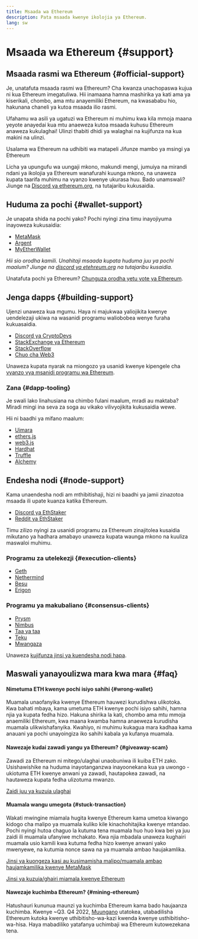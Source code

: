 ```yaml
---
title: Msaada wa Ethereum
description: Pata msaada kwenye ikolojia ya Ethereum.
lang: sw
---
```


# Msaada wa Ethereum {#support}

## Msaada rasmi wa Ethereum {#official-support}

Je, unatafuta msaada rasmi wa Ethereum? Cha kwanza unachopaswa kujua ni kua Ethereum imegatuliwa. Hii inamaana hamna mashirika ya kati ama ya kiserikali, chombo, ama mtu anayemiliki Ethereum, na kwasababu hio, hakunana chaneli ya kutoa msaada ilio rasmi.

Ufahamu wa asili ya ugatuzi wa Ethereum ni muhimu kwa kila mmoja maana yeyote anayedai kua mtu anaeweza kutoa msaada kuhusu Ethereum anaweza kukulaghai! Ulinzi thabiti dhidi ya walaghai na kujifunza na kua makini na ulinzi.

<DocLink to="/security/">
  Usalama wa Ethereum na udhibiti wa matapeli
</DocLink>

<DocLink to="/learn/">
  Jifunze mambo ya msingi ya Ethereum
</DocLink>

Licha ya upungufu wa uungaji mkono, makundi mengi, jumuiya na mirandi ndani ya ikolojia ya Ethereum wanafurahi kuunga mkono, na unaweza kupata taarifa muhimu na vyanzo kwenye ukurasa huu. Bado unamswali? Jiunge na [Discord ya ethereum.org](/discord/), na tutajaribu kukusaidia.

## Huduma za pochi {#wallet-support}

Je unapata shida na pochi yako? Pochi nyingi zina timu inayojiyuma inayoweza kukusaidia:

- [MetaMask](https://metamask.zendesk.com/hc/)
- [Argent](https://support.argent.xyz/hc/)
- [MyEtherWallet](https://help.myetherwallet.com/)

_Hii sio orodha kamili. Unahitaji msaada kupata huduma juu ya pochi maalum? Jiunge na [ discord ya etehreum.org](https://discord.gg/rZz26QWfCg) na tutajaribu kusaidia._

Unatafuta pochi ya Ethereum? [Chunguza orodha yetu yote ya Ethereum](/wallets/find-wallet/).

## Jenga dapps {#building-support}

Ujenzi unaweza kua mgumu. Haya ni majukwaa yaliojikita kwenye uendelezaji ukiwa na wasanidi programu waliobobea wenye furaha kukuasaidia.

- [Discord ya CryptoDevs](https://discord.gg/Z9TA39m8Yu)
- [StackExchange ya Ethereum](https://ethereum.stackexchange.com/)
- [StackOverflow](https://stackoverflow.com/questions/tagged/web3)
- [Chuo cha Web3](https://www.web3.university/)

Unaweza kupata nyarak na miongozo ya usanidi kwenye kipengele cha [vyanzo vya msanidi programu wa Ethereum](/developers/).

### Zana {#dapp-tooling}

Je swali lako linahusiana na chimbo fulani maalum, mradi au maktaba? Miradi mingi ina seva za soga au vikako vilivyojikita kukusaidia wewe.

Hii ni baadhi ya mifano maalum:

- [Uimara](https://gitter.im/ethereum/solidity/)
- [ethers.js](https://discord.gg/6jyGVDK6Jx)
- [web3.js](https://discord.gg/GsABYQu4sC)
- [Hardhat](https://discord.gg/xtrMGhmbfZ)
- [Truffle](https://discord.gg/8uKcsccEYE)
- [Alchemy](http://alchemy.com/discord)

## Endesha nodi {#node-support}

Kama unaendesha nodi am mthibitishaji, hizi ni baadhi ya jamii zinazotoa msaada ili upate kuanza katika Ethereum.

- [Discord ya EthStaker](https://discord.io/ethstaker)
- [Reddit ya EthStaker](https://www.reddit.com/r/ethstaker)

Timu zilizo nyingi za usanidi programu za Ethereum zinajitolea kusaidia mikutano ya hadhara amabayo unaweza kupata waunga mkono na kuuliza maswaloi muhimu.

### Programu za utelekezji {#execution-clients}

- [Geth](https://discord.gg/FqDzupGyYf)
- [Nethermind](https://discord.gg/YJx3pm8z5C)
- [Besu](https://discord.gg/p8djYngzKN)
- [Erigon](https://github.com/ledgerwatch/erigon/issues)

### Programu ya makubaliano {#consensus-clients}

- [Prysm](https://discord.gg/prysmaticlabs)
- [Nimbus](https://discord.gg/nSmEH3qgFv)
- [Taa ya taa](https://discord.gg/cyAszAh)
- [Teku](https://discord.gg/7hPv2T6)
- [Mwangaza](https://discord.gg/aMxzVcr)

Unaweza [kujifunza jinsi ya kuendesha nodi hapa](/developers/docs/nodes-and-clients/run-a-node/).

## Maswali yanayoulizwa mara kwa mara {#faq}

#### Nimetuma ETH kwenye pochi isiyo sahihi {#wrong-wallet}

Muamala unaofanyika kwenye Ethereum hauwezi kurudishwa ulikotoka. Kwa bahati mbaya, kama umetuma ETH kwenye pochi isiyo sahihi, hamna njia ya kupata fedha hizo. Hakuna shirika la kati, chombo ama mtu mmoja anaemiliki Ethereum, kwa maana kwamba hamna anaeweza kurudisha muamala ulikwishafanyika. Kwahiyo, ni muhimu kukagua mara kadhaa kama anauani ya pochi unayoingiza iko sahihi kabala ya kufanya muamala.

#### Nawezaje kudai zawadi yangu ya Ethereum? {#giveaway-scam}

Zawadi za Ethereum ni mitego/ulaghai unaobuniwa ili kuiba ETH zako. Usishawishike na huduma inayotanganzwa inayoonekana kua ya uwongo - ukiotuma ETH kwenye anwani ya zawadi, hautapokea zawadi, na hautaweza kupata fedha ulizotuma mwanzo.

[Zaidi juu ya kuzuia ulaghai](/security/#common-scams)

#### Muamala wangu umegota {#stuck-transaction}

Wakati mwingine miamala hugita kwenye Ethereum kama umetoa kiwango kidogo cha malipo ya muamala kuliko kile kinachohitajika kwenye mtandao. Pochi nyingi hutoa chaguo la kutuma tena muamala huo huo kwa bei ya juu zaidi ili muamala ufanyiwe mchakato. Kwa njia mbadala unaweza kughairi muamala usio kamili kwa kutuma fedha hizo kwenye anwani yako mwenyewe, na kutumia nonce sawa na ya muamala ambao haujakamlika.

[Jinsi ya kuongeza kasi au kusimamisha malipo/muamala ambao haujamkamilika kwenye MetaMask](https://metamask.zendesk.com/hc/en-us/articles/360015489251-How-to-speed-up-or-cancel-a-pending-transaction)

[Jinsi ya kuzuia/ghairi miamala kwenye Ethereum](https://info.etherscan.com/how-to-cancel-ethereum-pending-transactions/)

#### Nawezaje kuchimba Ethereum? {#mining-ethereum}

Hatushauri kununua maunzi ya kuchimba Ethereum kama bado haujaanza kuchimba. Kwenye ~Q3. Q4 2022, [Muungano](/roadmap/merge/) utatokea, utabadilisha Ethereum kutoka kwenye uthibitisho-wa-kazi kwenda kwenye usthibitisho-wa-hisa. Haya mabadiliko yatafanya uchimbaji wa Ethereum kutowezekana tena.
